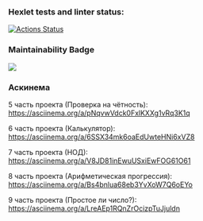 ### Hexlet tests and linter status:
[![Actions Status](https://github.com/Xrustic/python-project-49/actions/workflows/hexlet-check.yml/badge.svg)](https://github.com/Xrustic/python-project-49/actions)

### Maintainability Badge
<a href="https://codeclimate.com/github/Xrustic/python-project-49/maintainability"><img src="https://api.codeclimate.com/v1/badges/368258a69f6567c3d242/maintainability" /></a>

### Аскинема
5 часть проекта (Проверка на чётность): https://asciinema.org/a/pNqvwVdck0FxlKXXg1vRq3K1q

6 часть проекта (Калькулятор): https://asciinema.org/a/6SSX34mk6oaEdUwteHNi6xVZ8

7 часть проекта (НОД): https://asciinema.org/a/V8JD81inEwuUSxiEwFOG61O61

8 часть проекта (Арифметическая прогрессия): https://asciinema.org/a/Bs4bnlua68eb3YvXoW7Q6oEYo

9 часть проекта (Простое ли число?): https://asciinema.org/a/LreAEp1RQnZrOcizpTuJjuldn
